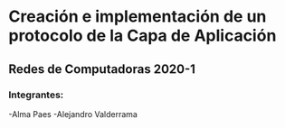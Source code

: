 # Creación e implementación de un protocolo de la Capa de Aplicación
## Redes de Computadoras 2020-1
### Integrantes:
-Alma Paes
-Alejandro Valderrama
